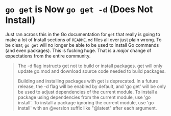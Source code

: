 # `go get` is Now `go get -d` (Does Not Install)

Just ran across this in the Go documentation for `get` that really is
going to make a lot of Install sections of `README.md` files all over
just plain wrong. To be clear, `go get` will no longer be able to be
used to install Go commands (and even packages). This is fucking huge.
That is a *major* change of expectations from the entire community.

> The -d flag instructs get not to build or install packages. get will
  only update go.mod and download source code needed to build packages.
>
> Building and installing packages with get is deprecated. In a future
  release, the -d flag will be enabled by default, and 'go get' will be
  only be used to adjust dependencies of the current module. To install
  a package using dependencies from the current module, use 'go
  install'. To install a package ignoring the current module, use 'go
  install' with an @version suffix like "@latest" after each argument.

